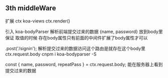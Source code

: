 ## 3th middleWare
扩展 ctx
koa-views 
ctx.render()

引入 koa-bodyParser 解析前端提交过来的数据 {name, password} 放到body里
保证 取值的时候 存在body属性只有前面的中间件扩展了body属性才可以

.post('/signin');
解析提交过来的数据访问这个路由是就存在这个body里
ctx.request.body
cnpm i koa-bodyparser -S

const { name, password, repeatPass } = ctx.request.body;
能在服务器上看到提交过来的数据
